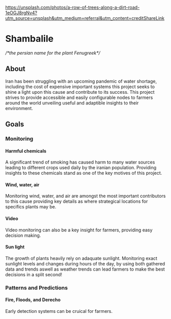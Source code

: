 
https://unsplash.com/photos/a-row-of-trees-along-a-dirt-road-1eOGJ8rgNv4?utm_source=unsplash&utm_medium=referral&utm_content=creditShareLink

# Shambalile

*/\*the persian name for the plant Fenugreek\*/*

## About

Iran has been struggling with an upcoming pandemic of water shortage, including the cost of expensive important systems this project seeks to shine a light upon this cause and contribute to its success. This project strives to provide accessible and easily configurable nodes to farmers around the world unveiling useful and adaptible insights to their environment.

## Goals

### Monitoring

#### Harmful chemicals

A significant trend of smoking has caused harm to many water sources leading to different crops used daily by the iranian population. Providing insights to these chemicals stand as one of the key motives of this project.

#### Wind, water, air

Monitoring wind, water, and air are amongst the most important contributors to this cause providing key details as where strategical locations for specifics plants may be. 

#### Video

Video monitoring can also be a key insight for farmers, providing easy decision making.

#### Sun light

The growth of plants heavily rely on adaquate sunlight. Monitoring exact sunlight levels and changes during hours of the day, by using both gathered data and trends aswell as weather trends can lead farmers to make the best decisions in a split second!

### Patterns and Predictions

#### Fire, Floods, and Derecho 

Early detection systems can be cruical for farmers. 
